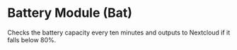 # Battery Module (Bat)

Checks the battery capacity every ten minutes and outputs to Nextcloud if it falls below 80%.
